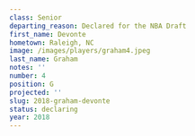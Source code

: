 ```yaml
---
class: Senior
departing_reason: Declared for the NBA Draft
first_name: Devonte
hometown: Raleigh, NC
image: /images/players/graham4.jpeg
last_name: Graham
notes: ''
number: 4
position: G
projected: ''
slug: 2018-graham-devonte
status: declaring
year: 2018
---
```

